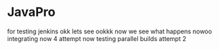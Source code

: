 # JavaPro
for testing jenkins
okk lets see ookkk
now we see
what happens nowoo
integrating now 4 attempt
now testing parallel builds attempt 2
